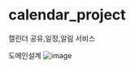 # calendar_project
캘린더 공유,일정,알림 서비스 

도메인설계
![image](https://user-images.githubusercontent.com/114868050/225872386-16ce13d6-cf26-40a8-8a07-5dcd6a75d7e7.png)
